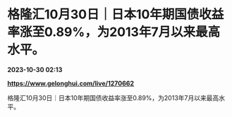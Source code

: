 # 格隆汇10月30日｜日本10年期国债收益率涨至0.89%，为2013年7月以来最高水平。

**2023-10-30 02:13**

**https://www.gelonghui.com/live/1270662**

格隆汇10月30日｜日本10年期国债收益率涨至0.89%，为2013年7月以来最高水平。